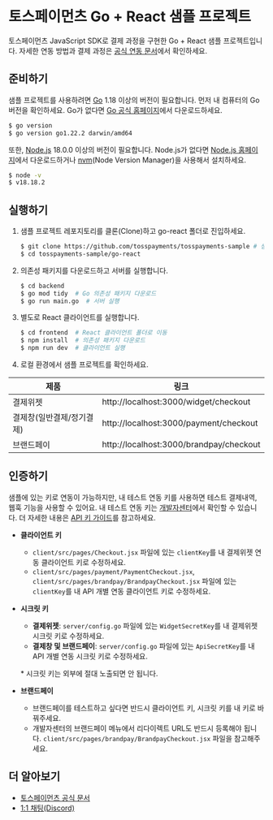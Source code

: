 # 토스페이먼츠 Go + React 샘플 프로젝트

토스페이먼츠 JavaScript SDK로 결제 과정을 구현한 Go + React 샘플 프로젝트입니다. 자세한 연동 방법과 결제 과정은 [공식 연동 문서](https://docs.tosspayments.com/guides/v2/get-started)에서 확인하세요.

## 준비하기

샘플 프로젝트를 사용하려면 [Go](https://go.dev/) 1.18 이상의 버전이 필요합니다. 먼저 내 컴퓨터의 Go 버전을 확인하세요. Go가 없다면 [Go 공식 홈페이지](https://go.dev/dl/)에서 다운로드하세요.

```sh
$ go version
$ go version go1.22.2 darwin/amd64
```

또한, [Node.js](https://nodejs.org/ko/) 18.0.0 이상의 버전이 필요합니다. Node.js가 없다면 [Node.js 홈페이지](https://nodejs.org/ko/download/)에서 다운로드하거나 [nvm](https://github.com/nvm-sh/nvm#about)(Node Version Manager)을 사용해서 설치하세요.

```sh
$ node -v
$ v18.18.2
```

## 실행하기

1. 샘플 프로젝트 레포지토리를 클론(Clone)하고 go-react 폴더로 진입하세요.

   ```sh
   $ git clone https://github.com/tosspayments/tosspayments-sample # 샘플 프로젝트 클론
   $ cd tosspayments-sample/go-react
   ```

2. 의존성 패키지를 다운로드하고 서버를 실행합니다.

   ```sh
   $ cd backend
   $ go mod tidy  # Go 의존성 패키지 다운로드
   $ go run main.go  # 서버 실행
   ```

3. 별도로 React 클라이언트를 실행합니다.

   ```sh
   $ cd frontend  # React 클라이언트 폴더로 이동
   $ npm install  # 의존성 패키지 다운로드
   $ npm run dev  # 클라이언트 실행
   ```

4. 로컬 환경에서 샘플 프로젝트를 확인하세요.

| 제품                      | 링크                                    |
| ------------------------- | --------------------------------------- |
| 결제위젯                  | http://localhost:3000/widget/checkout   |
| 결제창(일반결제/정기결제) | http://localhost:3000/payment/checkout  |
| 브랜드페이                | http://localhost:3000/brandpay/checkout |

## 인증하기

샘플에 있는 키로 연동이 가능하지만, 내 테스트 연동 키를 사용하면 테스트 결제내역, 웹훅 기능을 사용할 수 있어요. 내 테스트 연동 키는 [개발자센터](https://developers.tosspayments.com/my/api-keys)에서 확인할 수 있습니다. 더 자세한 내용은 [API 키 가이드](https://docs.tosspayments.com/reference/using-api/api-keys)를 참고하세요.

- **클라이언트 키**

  - `client/src/pages/Checkout.jsx` 파일에 있는 `clientKey`를 내 결제위젯 연동 클라이언트 키로 수정하세요.
  - `client/src/pages/payment/PaymentCheckout.jsx`, `client/src/pages/brandpay/BrandpayCheckout.jsx` 파일에 있는 `clientKey`를 내 API 개별 연동 클라이언트 키로 수정하세요.

- **시크릿 키**

  - **결제위젯**: `server/config.go` 파일에 있는 `WidgetSecretKey`를 내 결제위젯 시크릿 키로 수정하세요.
  - **결제창 및 브랜드페이**: `server/config.go` 파일에 있는 `ApiSecretKey`를 내 API 개별 연동 시크릿 키로 수정하세요.

  \* 시크릿 키는 외부에 절대 노출되면 안 됩니다.

- **브랜드페이**

  - 브랜드페이를 테스트하고 싶다면 반드시 클라이언트 키, 시크릿 키를 내 키로 바꿔주세요.
  - 개발자센터의 브랜드페이 메뉴에서 리다이렉트 URL도 반드시 등록해야 됩니다. `client/src/pages/brandpay/BrandpayCheckout.jsx` 파일을 참고해주세요.

## 더 알아보기

- [토스페이먼츠 공식 문서](https://docs.tosspayments.com/guides/v2/get-started)
- [1:1 채팅(Discord)](https://discord.com/invite/VdkfJnknD9)

